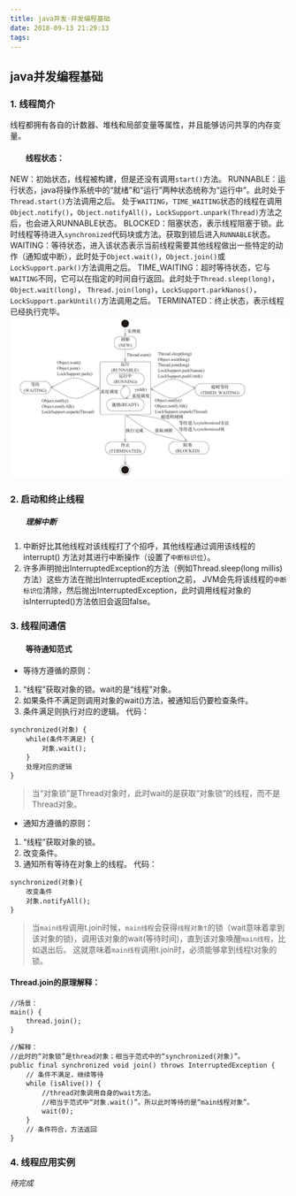 ```yaml
---
title: java并发-并发编程基础
date: 2018-09-13 21:29:13
tags:
---
```


## java并发编程基础

### 1. 线程简介

线程都拥有各自的计数器、堆栈和局部变量等属性，并且能够访问共享的内存变量。

<!-- more -->

#### &emsp;&emsp;线程状态：

NEW：初始状态，线程被构建，但是还没有调用`start()`方法。
RUNNABLE：运行状态，java将操作系统中的“就绪”和“运行”两种状态统称为“运行中”。此时处于`Thread.start()`方法调用之后。
处于`WAITING`，`TIME_WAITING`状态的线程在调用`Object.notify()`，`Object.notifyAll()`，`LockSupport.unpark(Thread)`方法之后，也会进入RUNNABLE状态。
BLOCKED：阻塞状态，表示线程阻塞于锁。此时线程等待进入`synchronized`代码块或方法。获取到锁后进入`RUNNABLE`状态。
WAITING：等待状态，进入该状态表示当前线程需要其他线程做出一些特定的动作（通知或中断），此时处于`Object.wait()`，`Object.join()`或`LockSupport.park()`方法调用之后。
TIME_WAITING：超时等待状态，它与`WAITING`不同，它可以在指定的时间自行返回。此时处于`Thread.sleep(long)`，`Object.wait(long)`，
`Thread.join(long)`，`LockSupport.parkNanos()`，`LockSupport.parkUntil()`方法调用之后。
TERMINATED：终止状态，表示线程已经执行完毕。
![](java-concurrent-two/thread-status.png)

### 2. 启动和终止线程

##### &emsp;&emsp;理解中断

1. 中断好比其他线程对该线程打了个招呼，其他线程通过调用该线程的interrupt()
方法对其进行中断操作（设置了`中断标识位`）。
2. 许多声明抛出InterruptedException的方法（例如Thread.sleep(long millis)方法）这些方法在抛出InterruptedException之前，
JVM会先将该线程的`中断标识位`清除，然后抛出InterruptedException，此时调用线程对象的isInterrupted()方法依旧会返回false。


### 3. 线程间通信

#### &emsp;&emsp;等待通知范式

* 等待方遵循的原则：

1. “线程”获取对象的锁。wait的是“线程”对象。
2. 如果条件不满足则调用对象的wait()方法，被通知后仍要检查条件。
3. 条件满足则执行对应的逻辑。
代码：
```
synchronized(对象) {
	while(条件不满足) {
		对象.wait();
	}
	处理对应的逻辑
}
```
> 当“对象锁”是Thread对象时，此时wait的是获取“对象锁”的线程，而不是Thread对象。

* 通知方遵循的原则：
1. “线程”获取对象的锁。
2. 改变条件。
3. 通知所有等待在对象上的线程。
代码：
```
synchronized(对象){
	改变条件
	对象.notifyAll();
}
```

> 当`main线程`调用t.join时候，`main线程`会获得`线程对象t`的锁（wait意味着拿到该对象的锁)，调用该对象的wait(等待时间)，直到该对象唤醒`main线程`，比如退出后。
> 这就意味着`main线程`调用t.join时，必须能够拿到线程t对象的锁。

#### Thread.join的原理解释：
```
//场景：
main() {
	thread.join();
}
```

```
//解释：
//此时的“对象锁”是thread对象；相当于范式中的“synchronized(对象)”。
public final synchronized void join() throws InterruptedException {
	// 条件不满足，继续等待
	while (isAlive()) {
		//thread对象调用自身的wait方法。
		//相当于范式中“对象.wait()”。所以此时等待的是“main线程对象”。
		wait(0);
	}
	// 条件符合，方法返回
}
```

### 4. 线程应用实例

_待完成_